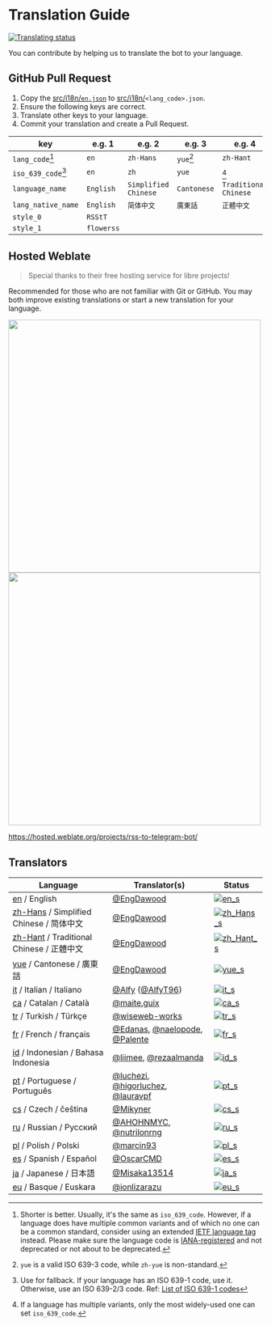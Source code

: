 # Translation Guide

[![Translating status](https://img.shields.io/weblate/progress/rss-to-telegram-bot?logo=weblate)](https://hosted.weblate.org/engage/rss-to-telegram-bot/)

You can contribute by helping us to translate the bot to your language.

## GitHub Pull Request

1. Copy the [src/i18n/`en.json`][en] to [src/i18n/][i18n]`<lang_code>.json`.
2. Ensure the following keys are correct.
3. Translate other keys to your language.
4. Commit your translation and create a Pull Request.

| key                | e.g. 1     | e.g. 2               | e.g. 3      | e.g. 4                |
|--------------------|------------|----------------------|-------------|-----------------------|
| `lang_code`[^1]    | `en`       | `zh-Hans`            | `yue`[^2]   | `zh-Hant`             |
| `iso_639_code`[^3] | `en`       | `zh`                 | `yue`       | [^4]                  |
| `language_name`    | `English`  | `Simplified Chinese` | `Cantonese` | `Traditional Chinese` |
| `lang_native_name` | `English`  | `简体中文`               | `廣東話`       | `正體中文`                |
| `style_0`          | `RSStT`    |                      |             |                       |
| `style_1`          | `flowerss` |                      |             |                       |

[^1]: Shorter is better. Usually, it's the same as `iso_639_code`. However, if a language does have multiple common variants and of which no one can be a common standard, consider using an extended [IETF language tag](https://en.wikipedia.org/wiki/IETF_language_tag) instead. Please make sure the language code is [IANA-registered](https://www.iana.org/assignments/language-subtag-registry/language-subtag-registry) and not deprecated or not about to be deprecated.

[^2]: `yue` is a valid ISO 639-3 code, while `zh-yue` is non-standard.

[^3]: Use for fallback. If your language has an ISO 639-1 code, use it. Otherwise, use an ISO 639-2/3 code. Ref: [List of ISO 639-1 codes](https://en.wikipedia.org/wiki/List_of_ISO_639-1_codes)

[^4]: If a language has multiple variants, only the most widely-used one can set `iso_639_code`.

## Hosted Weblate

> Special thanks to their free hosting service for libre projects!

Recommended for those who are not familiar with Git or GitHub. You may both improve existing translations or start a new translation for your language.

<a href="https://hosted.weblate.org/engage/rss-to-telegram-bot/"><img src="https://hosted.weblate.org/widgets/rss-to-telegram-bot/-/glossary/open-graph.png" width = "500" alt="" /></a>
<a href="https://hosted.weblate.org/engage/glossary/rss-to-telegram-bot/"><img src="https://hosted.weblate.org/widgets/rss-to-telegram-bot/-/glossary/multi-auto.svg" width = "500" alt="" /></a>

https://hosted.weblate.org/projects/rss-to-telegram-bot/

## Translators
| Language                               | Translator(s)                           | Status                    |
|----------------------------------------|-----------------------------------------|---------------------------|
| [en] / English                         | [@EngDawood]                          | [![en_s]][en_w]           |
| [zh-Hans] / Simplified Chinese / 简体中文  | [@EngDawood]                          | [![zh_Hans_s]][zh_Hans_w] |
| [zh-Hant] / Traditional Chinese / 正體中文 | [@EngDawood]                          | [![zh_Hant_s]][zh_Hant_w] |
| [yue] / Cantonese / 廣東話                | [@EngDawood]                          | [![yue_s]][yue_w]         |
| [it] / Italian / Italiano              | [@Alfy] ([@AlfyT96])                    | [![it_s]][it_w]           |
| [ca] / Catalan / Català                | [@maite.guix]                           | [![ca_s]][ca_w]           |
| [tr] / Turkish / Türkçe                | [@wiseweb-works]                        | [![tr_s]][tr_w]           |
| [fr] / French / français               | [@Edanas], [@naelopode], [@Palente]     | [![fr_s]][fr_w]           |
| [id] / Indonesian / Bahasa Indonesia   | [@liimee], [@rezaalmanda]               | [![id_s]][id_w]           |
| [pt] / Portuguese / Português          | [@luchezi], [@higorluchez], [@lauravpf] | [![pt_s]][pt_w]           |
| [cs] / Czech / čeština                 | [@Mikyner]                              | [![cs_s]][cs_w]           |
| [ru] / Russian / Русский               | [@AHOHNMYC], [@nutrilonrng]             | [![ru_s]][ru_w]           |
| [pl] / Polish / Polski                 | [@marcin93]                             | [![pl_s]][pl_w]           |
| [es] / Spanish / Español               | [@OscarCMD]                             | [![es_s]][es_w]           |
| [ja] / Japanese / 日本語                  | [@Misaka13514]                          | [![ja_s]][ja_w]           |
| [eu] / Basque / Euskara               | [@ionlizarazu]                             | [![eu_s]][eu_w]           |

[i18n]: ../src/i18n

[en]: ../src/i18n/en.json
[zh-Hans]: ../src/i18n/zh-Hans.json
[zh-Hant]: ../src/i18n/zh-Hant.json
[yue]: ../src/i18n/yue.json
[it]: ../src/i18n/it.json
[ca]: ../src/i18n/ca.json
[tr]: ../src/i18n/tr.json
[fr]: ../src/i18n/fr.json
[id]: ../src/i18n/id.json
[pt]: ../src/i18n/pt.json
[cs]: ../src/i18n/cs.json
[ru]: ../src/i18n/ru.json
[pl]: ../src/i18n/pl.json
[es]: ../src/i18n/es.json
[ja]: ../src/i18n/ja.json
[eu]: ../src/i18n/eu.json

[en_s]: https://hosted.weblate.org/widgets/rss-to-telegram-bot/en/glossary/svg-badge.svg
[zh_Hans_s]: https://hosted.weblate.org/widgets/rss-to-telegram-bot/zh_Hans/glossary/svg-badge.svg
[zh_Hant_s]: https://hosted.weblate.org/widgets/rss-to-telegram-bot/zh_Hant/glossary/svg-badge.svg
[yue_s]: https://hosted.weblate.org/widgets/rss-to-telegram-bot/yue/glossary/svg-badge.svg
[it_s]: https://hosted.weblate.org/widgets/rss-to-telegram-bot/it/glossary/svg-badge.svg
[ca_s]: https://hosted.weblate.org/widgets/rss-to-telegram-bot/ca/glossary/svg-badge.svg
[tr_s]: https://hosted.weblate.org/widgets/rss-to-telegram-bot/tr/glossary/svg-badge.svg
[fr_s]: https://hosted.weblate.org/widgets/rss-to-telegram-bot/fr/glossary/svg-badge.svg
[id_s]: https://hosted.weblate.org/widgets/rss-to-telegram-bot/id/glossary/svg-badge.svg
[pt_s]: https://hosted.weblate.org/widgets/rss-to-telegram-bot/pt/glossary/svg-badge.svg
[cs_s]: https://hosted.weblate.org/widgets/rss-to-telegram-bot/cs/glossary/svg-badge.svg
[ru_s]: https://hosted.weblate.org/widgets/rss-to-telegram-bot/ru/glossary/svg-badge.svg
[pl_s]: https://hosted.weblate.org/widgets/rss-to-telegram-bot/pl/glossary/svg-badge.svg
[es_s]: https://hosted.weblate.org/widgets/rss-to-telegram-bot/es/glossary/svg-badge.svg
[ja_s]: https://hosted.weblate.org/widgets/rss-to-telegram-bot/ja/glossary/svg-badge.svg
[eu_s]: https://hosted.weblate.org/widgets/rss-to-telegram-bot/eu/glossary/svg-badge.svg

[en_w]: https://hosted.weblate.org/engage/rss-to-telegram-bot/en/
[zh_Hans_w]: https://hosted.weblate.org/engage/rss-to-telegram-bot/zh_Hans/
[zh_Hant_w]: https://hosted.weblate.org/engage/rss-to-telegram-bot/zh_Hant/
[yue_w]: https://hosted.weblate.org/engage/rss-to-telegram-bot/yue/
[it_w]: https://hosted.weblate.org/engage/rss-to-telegram-bot/it/
[ca_w]: https://hosted.weblate.org/engage/rss-to-telegram-bot/ca/
[tr_w]: https://hosted.weblate.org/engage/rss-to-telegram-bot/tr/
[fr_w]: https://hosted.weblate.org/engage/rss-to-telegram-bot/fr/
[id_w]: https://hosted.weblate.org/engage/rss-to-telegram-bot/id/
[pt_w]: https://hosted.weblate.org/engage/rss-to-telegram-bot/pt/
[cs_w]: https://hosted.weblate.org/engage/rss-to-telegram-bot/cs/
[ru_w]: https://hosted.weblate.org/engage/rss-to-telegram-bot/ru/
[pl_w]: https://hosted.weblate.org/engage/rss-to-telegram-bot/pl/
[es_w]: https://hosted.weblate.org/engage/rss-to-telegram-bot/es/
[ja_w]: https://hosted.weblate.org/engage/rss-to-telegram-bot/ja/
[eu_w]: https://hosted.weblate.org/engage/rss-to-telegram-bot/eu/

[@EngDawood]: https://github.com/EngDawood
[@Alfy]: https://hosted.weblate.org/user/Alfy/
[@AlfyT96]: https://t.me/AlfyT96
[@maite.guix]: https://hosted.weblate.org/user/maite.guix/
[@wiseweb-works]: https://hosted.weblate.org/user/wiseweb-works/
[@Edanas]: https://hosted.weblate.org/user/Edanas/
[@liimee]: https://hosted.weblate.org/user/liimee/
[@rezaalmanda]: https://hosted.weblate.org/user/rezaalmanda/
[@luchezi]: https://hosted.weblate.org/user/luchezi/
[@higorluchez]: https://hosted.weblate.org/user/higorluchez/
[@Mikyner]: https://hosted.weblate.org/user/Mikyner/
[@AHOHNMYC]: https://hosted.weblate.org/user/AHOHNMYC/
[@nutrilonrng]: https://hosted.weblate.org/user/nutrilonrng/
[@marcin93]: https://hosted.weblate.org/user/marcin93/
[@naelopode]: https://hosted.weblate.org/user/naelopode/
[@Palente]: https://hosted.weblate.org/user/Palente/
[@lauravpf]: https://hosted.weblate.org/user/lauravpf/
[@OscarCMD]: https://github.com/OscarCMD
[@Misaka13514]: https://github.com/Misaka13514
[@ionlizarazu]: https://github.com/ionlizarazu
